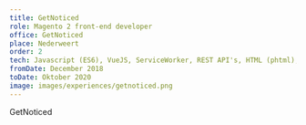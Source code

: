 ```yaml
---
title: GetNoticed
role: Magento 2 front-end developer
office: GetNoticed
place: Nederweert
order: 2
tech: Javascript (ES6), VueJS, ServiceWorker, REST API's, HTML (phtml), XML, CSS (Less/Scss), Magento, Git, Figma, Adobe XD, Gulp, Grunt, Webpack, yarn
fromDate: December 2018
toDate: Oktober 2020
image: images/experiences/getnoticed.png
---
```


GetNoticed